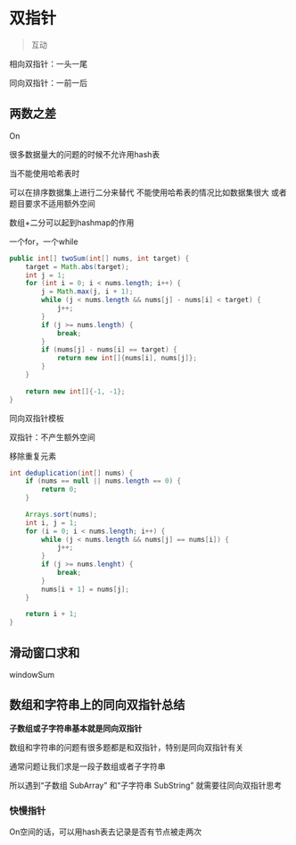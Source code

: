# 双指针

> 互动

相向双指针：一头一尾

同向双指针：一前一后

## 两数之差

On



很多数据量大的问题的时候不允许用hash表



当不能使用哈希表时

可以在排序数据集上进行二分来替代
不能使用哈希表的情况比如数据集很大
或者题目要求不适用额外空间



数组+二分可以起到hashmap的作用



一个for，一个while

```java
public int[] twoSum(int[] nums, int target) {
    target = Math.abs(target);
    int j = 1;
    for (int i = 0; i < nums.length; i++) {
        j = Math.max(j, i + 1);
        while (j < nums.length && nums[j] - nums[i] < target) {
            j++;
        }
        if (j >= nums.length) {
            break;
        }
        if (nums[j] - nums[i] == target) {
            return new int[]{nums[i], nums[j]};
        }
    }
    
    return new int[]{-1, -1};
}
```

同向双指针模板



双指针：不产生额外空间



移除重复元素

```java
int deduplication(int[] nums) {
	if (nums == null || nums.length == 0) {
        return 0;
	}
    
    Arrays.sort(nums);
    int i, j = 1;
    for (i = 0; i < nums.length; i++) {
        while (j < nums.length && nums[j] == nums[i]) {
            j++;
        }
        if (j >= nums.lenght) {
            break;
        }
        nums[i + 1] = nums[j];
    }
    
    return i + 1;
}
```

## 滑动窗口求和

windowSum



## 数组和字符串上的同向双指针总结

**子数组或子字符串基本就是同向双指针**

数组和字符串的问题有很多题都是和双指针，特别是同向双指针有关

通常问题让我们求是一段子数组或者子字符串

所以遇到“子数组 SubArray” 和“子字符串 SubString” 就需要往同向双指针思考

### 快慢指针

On空间的话，可以用hash表去记录是否有节点被走两次



